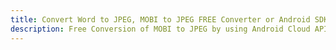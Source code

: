 ---title: Convert Word to JPEG, MOBI to JPEG FREE Converter or Android SDKdescription: Free Conversion of MOBI to JPEG by using Android Cloud APIs & SDKs. Also Create, Edit & Render Microsoft Word & OpenOffice documents in the Cloud.---